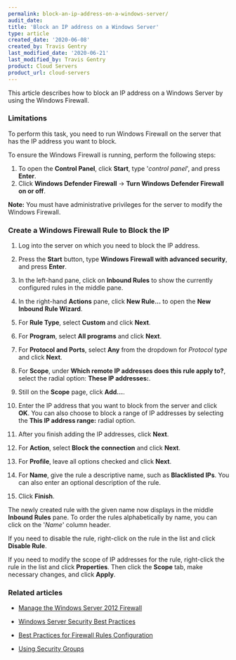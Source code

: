 ```yaml
---
permalink: block-an-ip-address-on-a-windows-server/
audit_date:
title: 'Block an IP address on a Windows Server'
type: article
created_date: '2020-06-08'
created_by: Travis Gentry
last_modified_date: '2020-06-21'
last_modified_by: Travis Gentry
product: Cloud Servers
product_url: cloud-servers
---
```


This article describes how to block an IP address on a Windows Server by using the Windows Firewall.

### Limitations

To perform this task, you need to run Windows Firewall on the server that has the IP address you want to block.

To ensure the Windows Firewall is running, perform the following steps:

1. To open the **Control Panel**, click **Start**, type '*control panel*', and press **Enter**. 
2. Click **Windows Defender Firewall** -> **Turn Windows Defender Firewall on or off**.

**Note:** You must have administrative privileges for the server to modify the Windows Firewall.

### Create a Windows Firewall Rule to Block the IP

1. Log into the server on which you need to block the IP address.

2. Press the **Start** button, type **Windows Firewall with advanced security**, and press **Enter**.

3. In the left-hand pane, click on **Inbound Rules** to show the currently configured rules in the middle pane.

4. In the right-hand **Actions** pane, click **New Rule...** to open the **New Inbound Rule Wizard**.

5. For **Rule Type**, select **Custom** and click **Next**.

6. For **Program**, select **All programs** and click **Next**.

7. For **Protocol and Ports**, select **Any** from the dropdown for *Protocol type* and click **Next**.

8. For **Scope**, under **Which remote IP addresses does this rule apply to?**, select the radial option: **These IP addresses:**.

9. Still on the **Scope** page, click **Add...**.

10. Enter the IP address that you want to block from the server and click **OK**.
    You can also choose to block a range of IP addresses by selecting the **This IP address range:** radial option.

11. After you finish adding the IP addresses, click **Next**.

12. For **Action**, select **Block the connection** and click **Next**.

13. For **Profile**, leave all options checked and click **Next**.

14. For **Name**, give the rule a descriptive name, such as **Blacklisted IPs**.
    You can also enter an optional description of the rule.

15. Click **Finish**.

The newly created rule with the given name now displays in the middle **Inbound Rules** pane. To order the rules alphabetically by name, you can click on the '*Name*' column header. 

If you need to disable the rule, right-click on the rule in the list and click **Disable Rule**.

If you need to modify the scope of IP addresses for the rule, right-click the rule in the list and click **Properties**. Then click the **Scope** tab, make necessary changes, and click **Apply**.

### Related articles

- [Manage the Windows Server 2012 Firewall](https://support.rackspace.com/how-to/managing-the-windows-server-2012-firewall/)

- [Windows Server Security Best Practices](https://support.rackspace.com/how-to/windows-server-security-best-practices/)

- [Best Practices for Firewall Rules Configuration](https://support.rackspace.com/how-to/best-practices-for-firewall-rules-configuration/)

- [Using Security Groups](https://support.rackspace.com/how-to/using-security-groups/)
